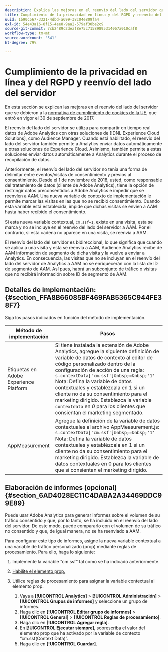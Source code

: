 ```yaml
---
description: Explica las mejoras en el reenvío del lado del servidor que se han debido a la normativa de cumplimiento de cookies de la UE.
title: Cumplimiento de la privacidad en línea y del RGPD y reenvío del lado del servidor
uuid: 1b90c567-3321-4dbd-a699-38c04e809fa4
exl-id: 54e43a16-8f15-4ee8-9aa2-579af30be2c9
source-git-commit: 7cb2489c2deaf8e75c71589895314067a010caf8
workflow-type: tm+mt
source-wordcount: '541'
ht-degree: 79%

---
```


# Cumplimiento de la privacidad en línea y del RGPD y reenvío del lado del servidor

En esta sección se explican las mejoras en el reenvío del lado del servidor que se debieron a la [normativa de cumplimiento de cookies de la UE](https://wikis.ec.europa.eu/display/WEBGUIDE/04.+Cookies+y+similares+tecnologías), que entró en vigor el 30 de septiembre de 2017.

El reenvío del lado del servidor se utiliza para compartir en tiempo real datos de Adobe Analytics con otras soluciones de [!DNL Experience Cloud Solutions], como Audience Manager. Cuando está habilitado, el reenvío del lado del servidor también permite a Analytics enviar datos automáticamente a otras soluciones de Experience Cloud. Asimismo, también permite a estas soluciones enviar datos automáticamente a Analytics durante el proceso de recopilación de datos.

Anteriormente, el reenvío del lado del servidor no tenía una forma de delimitar entre eventos/visitas de consentimiento y previos al consentimiento. Desde el 1 de noviembre de 2018, usted, como responsable del tratamiento de datos (cliente de Adobe Analytics), tiene la opción de restringir datos preconsentidos a Adobe Analytics e impedir que se reenvíen a AAM. Una nueva variable de contexto de implementación le permite marcar las visitas en las que no se recibió consentimiento. Cuando esta variable está establecida, impide que dichas visitas se envíen a AAM hasta haber recibido el consentimiento.

Si esta nueva variable contextual, `cm.ssf=1`, existe en una visita, esta se marca y no se incluye en el reenvío del lado del servidor a AAM. Por el contrario, si esta cadena no aparece en una visita, se reenvía a AAM.

El reenvío del lado del servidor es bidireccional, lo que significa que cuando se aplica a una visita y esta se reenvía a AAM, Audience Analytics recibe de AAM información de segmento de dicha visita y la vuelve a enviar a Analytics. En consecuencia, las visitas que no se incluyan en el reenvío del lado del servidor de Analytics a AAM no se enriquecerán con la lista de ID de segmento de AAM. Así pues, habrá un subconjunto de tráfico o visitas que no recibirá información sobre ID de segmento de AAM.

## Detalles de implementación:  {#section_FFA8B66085BF469FAB5365C944FE38F7}

Siga los pasos indicados en función del método de implementación.

| Método de implementación | Pasos |
|--- |--- |
| Etiquetas en Adobe Experience Platform | Si tiene instalada la extensión de Adobe Analytics, agregue la siguiente definición de variable de datos de contexto al editor de código personalizado dentro de la configuración de acción de una regla: <br/>`s.contextData['cm.ssf']&nbsp;=&nbsp;'1' ` <br/>Nota:  Defina la variable de datos contextuales y establézcala en 1 si un cliente no da su consentimiento para el marketing dirigido. Establezca la variable `contextdata` en *0* para los clientes que consientan el marketing segmentado. |
| AppMeasurement | Agregue la definición de la variable de datos contextuales al archivo AppMeasurement.js:  <br/>`s.contextData['cm.ssf']&nbsp;=&nbsp;'1' ` <br/>Nota: Defina la variable de datos contextuales y establézcala en 1 si un cliente no da su consentimiento para el marketing dirigido. Establezca la variable de datos contextuales en 0 para los clientes que sí consientan el marketing dirigido. |

## Elaboración de informes (opcional) {#section_6AD4028EC11C4DABA2A34469DDC99E89}

Puede usar Adobe Analytics para generar informes sobre el volumen de su tráfico consentido y que, por lo tanto, se ha incluido en el reenvío del lado del servidor. De este modo, puede compararlo con el volumen de su tráfico no consentido y que, de igual manera, no se ha reenviado a AAM.

Para configurar este tipo de informes, asigne la nueva variable contextual a una variable de tráfico personalizado (prop) mediante reglas de procesamiento. Para ello, haga lo siguiente:

1. Implemente la variable “cm.ssf” tal como se ha indicado anteriormente.
1. [Habilite el elemento prop.](/help/admin/admin/c-traffic-variables/traffic-var.md)
1. Utilice reglas de procesamiento para asignar la variable contextual al elemento prop.

   1. Vaya a **[!UICONTROL Analytics]** > **[!UICONTROL Administración]** > **[!UICONTROL Grupos de informes]** y seleccione un grupo de informes.
   1. Haga clic en **[!UICONTROL Editar grupo de informes]** > **[!UICONTROL General]** > **[!UICONTROL Reglas de procesamiento]**.
   1. Haga clic en **[!UICONTROL Agregar regla]**.
   1. En **[!UICONTROL Ejecutar siempre]**, sobrescriba el valor del elemento prop que ha activado por la variable de contexto “cm.ssf(Context Data)”.
   1. Haga clic en **[!UICONTROL Guardar]**.

